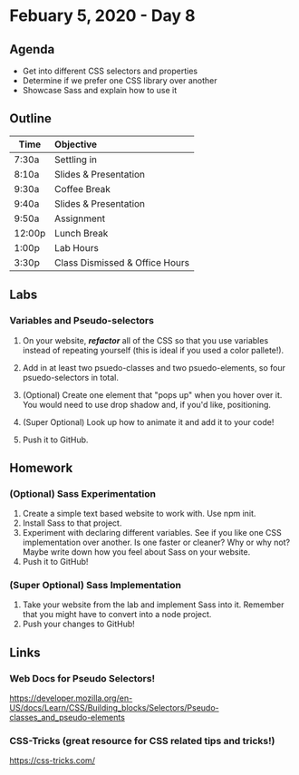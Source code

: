 # Febuary 5, 2020 - Day 8

## Agenda

- Get into different CSS selectors and properties
- Determine if we prefer one CSS library over another
- Showcase Sass and explain how to use it

## Outline

| Time   | Objective                        |
| -------|:---------------------------------|
| 7:30a  | Settling in                      |
| 8:10a  | Slides & Presentation            |
| 9:30a  | Coffee Break                     |
| 9:40a  | Slides & Presentation            |
| 9:50a  | Assignment                       |
| 12:00p | Lunch Break                      |
| 1:00p  | Lab Hours                        |
| 3:30p  | Class Dismissed & Office Hours   |


## Labs 

### Variables and  Pseudo-selectors

1. On your website, ***refactor*** all of the CSS so that you use variables instead of repeating yourself (this is ideal if you used a color pallete!).

2. Add in at least two psuedo-classes and two psuedo-elements, so four psuedo-selectors in total.

3. (Optional) Create one element that "pops up" when you hover over it. You would need to use drop shadow and, if you'd like, positioning. 

4. (Super Optional) Look up how to animate it and add it to your code!

5. Push it to GitHub. 

## Homework

### (Optional) Sass Experimentation

1. Create a simple text based website to work with. Use npm init.
2. Install Sass to that project.
3. Experiment with declaring different variables. See if you like one CSS implementation over another. Is one faster or cleaner? Why or why not? Maybe write down how you feel about Sass on your website. 
4. Push it to GitHub! 

### (Super Optional) Sass Implementation

1. Take your website from the lab and implement Sass into it. Remember that you might have to convert into a node project. 
2. Push your changes to GitHub! 

## Links

### Web Docs for Pseudo Selectors! 

https://developer.mozilla.org/en-US/docs/Learn/CSS/Building_blocks/Selectors/Pseudo-classes_and_pseudo-elements

### CSS-Tricks (great resource for CSS related tips and tricks!)

https://css-tricks.com/
